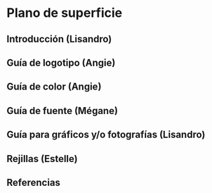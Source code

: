 # Plano de superficie

## Introducción (Lisandro)



## Guía de logotipo (Angie)

## Guía de color (Angie)

## Guía de fuente (Mégane)

## Guía para gráficos y/o fotografías (Lisandro)

## Rejillas (Estelle)

## Referencias
